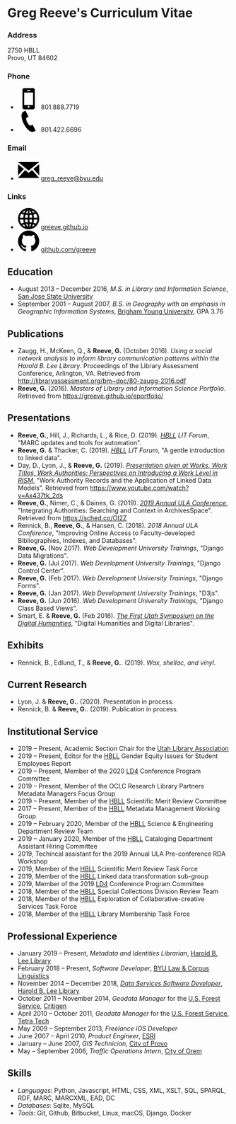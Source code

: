 # Greg Reeve's Curriculum Vitae

### Address

2750 HBLL  
Provo, UT 84602

### Phone

- ![cell phone](assets/images/iconmonstr-smartphone-3.svg) 801.888.7719
- ![work phone](assets/images/iconmonstr-phone-1.svg) 801.422.6696

### Email

- ![email](assets/images/iconmonstr-email-1.svg) <greg_reeve@byu.edu>

### Links

- ![weblink](assets/images/iconmonstr-globe-3.svg) [greeve.github.io][github-site]
- ![github](assets/images/iconmonstr-github-1.svg) [github.com/greeve][github-account]

## Education

- August 2013 – December 2016, *M.S. in Library and Information Science*, [San Jose State University][sjsu]
- September 2001 – August 2007, *B.S. in Geography with an emphasis in Geographic Information Systems*, [Brigham Young University][byu], GPA 3.76 

## Publications

- Zaugg, H., McKeen, Q., & __Reeve, G.__ (October 2016). *Using a social network analysis to inform library communication patterns within the Harold B. Lee Library*. Proceedings of the Library Assessment Conference, Arlington, VA. Retrieved from <http://libraryassessment.org/bm~doc/80-zaugg-2016.pdf>
- __Reeve, G.__ (2016). *Masters of Library and Information Science Portfolio*. Retrieved from <https://greeve.github.io/eportfolio/>

## Presentations

- __Reeve, G.__, Hill, J., Richards, L., & Rice, D. (2019). *[HBLL][hbll] LIT Forum*, "MARC updates and tools for automation".
- __Reeve, G.__ & Thacker, C. (2019). *[HBLL][hbll] LIT Forum*, "A gentle introduction to linked data". 
- Day, D., Lyon, J., & __Reeve, G.__ (2019). [*Presentation given at Works, Work Titles, Work Authorities: Perspectives on Introducing a Work Level in RISM*](http://www.rism.info/en/publications/introducing-a-work-level-in-rism-2019.html), "Work Authority Records and the Application of Linked Data Models". Retrieved from <https://www.youtube.com/watch?v=Ax437tk_2ds>
- __Reeve, G.__, Nimer, C., & Daines, G. (2019). [*2019 Annual ULA Conference*](https://ula2019.sched.com), "Integrating Authorities: Searching and Context in ArchivesSpace". Retrieved from <https://sched.co/OI2Z>
- Rennick, B., __Reeve, G.__, & Hansen, C. (2018). *2018 Annual ULA Conference*, "Improving Online Access to Faculty-developed Bibliographies, Indexes, and Databases".
- __Reeve, G.__ (Nov 2017). *Web Development University Trainings*, "Django Data Migrations".
- __Reeve, G.__ (Jul 2017). *Web Development University Trainings*, "Django Control Center".
- __Reeve, G.__ (Feb 2017). *Web Development University Trainings*, "Django Forms".
- __Reeve, G.__ (Jan 2017). *Web Development University Trainings*, "D3js".
- __Reeve, G.__ (Jun 2016). *Web Development University Trainings*, "Django Class Based Views".
- Smart, E. & __Reeve, G.__ (Feb 2016). [*The First Utah Symposium on the Digital Humanities*][dhu1], "Digital Humanities and Digital Libraries".

## Exhibits

- Rennick, B., Edlund, T., & __Reeve, G.__. (2019). *Wax, shellac, and vinyl*.

## Current Research

- Lyon, J. & __Reeve, G.__. (2020). Presentation in process.
- Rennick, B. & __Reeve, G.__. (2019). Publication in process.

## Institutional Service

- 2019 – Present, Academic Section Chair for the [Utah Library Association][ula]
- 2019 – Present, Editor for the [HBLL][hbll] Gender Equity Issues for Student Employees Report
- 2019 – Present, Member of the 2020 [LD4][ld4] Conference Program Committee
- 2019 – Present, Member of the OCLC Research Library Partners Metadata Managers Focus Group
- 2019 – Present, Member of the [HBLL][hbll] Scientific Merit Review Committee
- 2017 – Present, Member of the [HBLL][hbll] Metadata Management Working Group
- 2019 – February 2020, Member of the [HBLL][hbll] Science & Engineering Department Review Team
- 2019 – January 2020, Member of the [HBLL][hbll] Cataloging Department Assistant Hiring Committee
- 2019, Techincal assistant for the 2019 Annual ULA Pre-conference RDA Workshop
- 2019, Member of the [HBLL][hbll] Scientific Merit Review Task Force
- 2019, Member of the [HBLL][hbll] Linked data transformation sub-group
- 2019, Member of the 2019 [LD4][ld4] Conference Program Committee
- 2018, Member of the [HBLL][hbll] Special Collections Division Review Team
- 2018, Member of the [HBLL][hbll] Exploration of Collaborative-creative Services Task Force
- 2018, Member of the [HBLL][hbll] Library Membership Task Force

## Professional Experience

- January 2019 – Present, *Metadata and Identities Librarian*, [Harold B. Lee Library][hbll]
- February 2018 – Present, *Software Developer*, [BYU Law & Corpus Linguistics][byulcl]
- November 2014 – December 2018, [*Data Services Software Developer*][personnel], [Harold B. Lee Library][hbll]
- October 2011 – November 2014, *Geodata Manager* for the [U.S. Forest Service][usfs], [Critigen][critigen]
- April 2010 – October 2011, *Geodata Manager* for the [U.S. Forest Service][usfs], [Tetra Tech][tt]
- May 2009 – September 2013, *Freelance iOS Developer*
- June 2007 – April 2010, *Product Engineer*, [ESRI][esri]
- January – June 2007, *GIS Technician*, [City of Provo][provo-city]
- May – September 2006, *Traffic Operations Intern*, [City of Orem][orem-city]

## Skills

- *Languages*: Python, Javascript, HTML, CSS, XML, XSLT, SQL, SPARQL, RDF, MARC, MARCXML, EAD, DC
- *Databases*: Sqlite, MySQL
- *Tools*: Git, Github, Bitbucket, Linux, macOS, Django, Docker

[github-site]: https://greeve.github.io
[github-account]: https://github.com/greeve
[sjsu]: https://www.sjsu.edu
[dhu1]: https://web.archive.org/web/20160826211035/http://dhu1.byu.edu:80/
[byu]: https://byu.edu
[hbll]: https://lib.byu.edu
[byulcl]: https://lcl.byu.edu/
[lawncl]: https://lawncl.byu.edu/
[usfs]: https://www.fs.fed.us
[ld4]: https://wiki.duraspace.org/pages/viewpage.action?pageId=104568167
[personnel]: https://lib.byu.edu/directory/greg-reeve/
[critigen]: http://www.critigen.com/
[ivm]: http://www.fs.fed.us/ivm/
[usfs-agol]: http://usfs.maps.arcgis.com/
[lwcf]: http://www.fs.fed.us/land/staff/LWCF/
[tt]: http://tetratech.com/
[esri]: http://esri.com/
[provo-city]: http://www.provo.org/
[oit]: https://it.byu.edu/
[orem-city]: https://orem.org/
[custodial]: http://plantwo.byu.edu/custodial/index.html
[mtc]: https://www.mtc.byu.edu/
[ula]: http://ula.org
